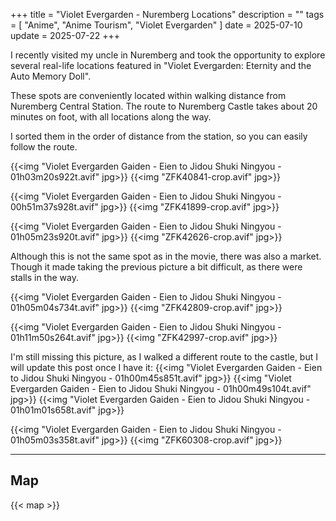 +++
title = "Violet Evergarden - Nuremberg Locations"
description = ""
tags = [
  "Anime",
  "Anime Tourism",
  "Violet Evergarden"
]
date = 2025-07-10
update = 2025-07-22
+++

I recently visited my uncle in Nuremberg and took the opportunity to explore several real-life locations featured in "Violet Evergarden: Eternity and the Auto Memory Doll".

These spots are conveniently located within walking distance from Nuremberg Central Station. The route to Nuremberg Castle takes about 20 minutes on foot, with all locations along the way.

I sorted them in the order of distance from the station, so you can easily follow the route.

{{<img "Violet Evergarden Gaiden - Eien to Jidou Shuki Ningyou - 01h03m20s922t.avif" jpg>}}
{{<img "ZFK40841-crop.avif" jpg>}}

{{<img "Violet Evergarden Gaiden - Eien to Jidou Shuki Ningyou - 00h51m37s928t.avif" jpg>}}
{{<img "ZFK41899-crop.avif" jpg>}}

{{<img "Violet Evergarden Gaiden - Eien to Jidou Shuki Ningyou - 01h05m23s920t.avif" jpg>}}
{{<img "ZFK42626-crop.avif" jpg>}}

Although this is not the same spot as in the movie, there was also a market. Though it made taking the previous picture a bit difficult, as there were stalls in the way.

{{<img "Violet Evergarden Gaiden - Eien to Jidou Shuki Ningyou - 01h05m04s734t.avif" jpg>}}
{{<img "ZFK42809-crop.avif" jpg>}}

{{<img "Violet Evergarden Gaiden - Eien to Jidou Shuki Ningyou - 01h11m50s264t.avif" jpg>}}
{{<img "ZFK42997-crop.avif" jpg>}}

I'm still missing this picture, as I walked a different route to the castle, but I will update this post once I have it:
{{<img "Violet Evergarden Gaiden - Eien to Jidou Shuki Ningyou - 01h00m45s851t.avif" jpg>}}
{{<img "Violet Evergarden Gaiden - Eien to Jidou Shuki Ningyou - 01h00m49s104t.avif" jpg>}}
{{<img "Violet Evergarden Gaiden - Eien to Jidou Shuki Ningyou - 01h01m01s658t.avif" jpg>}}

{{<img "Violet Evergarden Gaiden - Eien to Jidou Shuki Ningyou - 01h05m03s358t.avif" jpg>}}
{{<img "ZFK60308-crop.avif" jpg>}}

---

## Map

{{< map >}}
